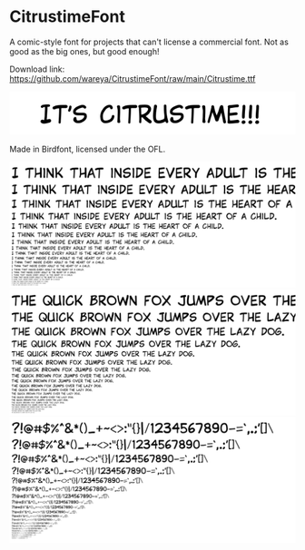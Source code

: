 # CitrustimeFont
A comic-style font for projects that can't license a commercial font. Not as good as the big ones, but good enough!

Download link: https://github.com/wareya/CitrustimeFont/raw/main/Citrustime.ttf

<p align="center">
   <img src="header.png">
</p>

Made in Birdfont, licensed under the OFL.

<p align="center">
   <img src="heart.png">
   <img src="fox.png">
   <img src="symbol.png">
</p>
